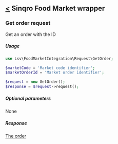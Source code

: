[<](../../README.md) Sinqro Food Market wrapper
--------------------------

### Get order request

Get an order with the ID

##### Usage

```php
use Lsv\FoodMarketIntegration\Request\GetOrder;

$marketCode = 'Market code identifier';
$marketOrderId = 'Market order identifier';

$request = new GetOrder();
$response = $request->request();
```

##### Optional parameters

None

##### Response

[The order](../response/Order.md)
